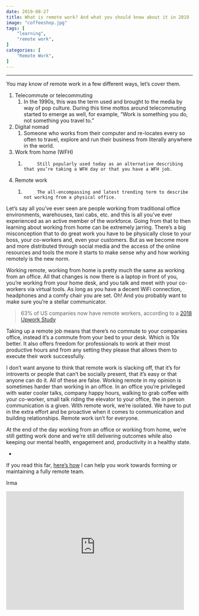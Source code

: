 ```yaml
---
date: 2019-08-27
title: What is remote work? And what you should know about it in 2019
image: "coffeeshop.jpg"
tags: [
    "learning",
    "remote work",
]
categories: [
    "Remote Work",
]
---
```


---

You may know of remote work in a few different ways, let’s cover them.

<!--more-->

1.  Telecommute or telecommuting
    1. In the 1990s, this was the term used and brought to the media by way of pop culture. During this time mottos around telecommuting started to emerge as well, for example, “Work is something you do, not something you travel to.”
2.  Digital nomad
    1. Someone who works from their computer and re-locates every so often to travel, explore and run their business from literally anywhere in the world.
3.  Work from home (WFH)
    1.          Still popularly used today as an alternative describing that you’re taking a WFH day or that you have a WFH job.
4.  Remote work
    1.          The all-encompassing and latest trending term to describe not working from a physical office.

Let’s say all you’ve ever seen are people working from traditional office environments, warehouses, taxi cabs, etc. and this is all you’ve ever experienced as an active member of the workforce. Going from that to then learning about working from home can be extremely jarring. There’s a big misconception that to do great work you have to be physically close to your boss, your co-workers and, even your customers. But as we become more and more distributed through social media and the access of the online resources and tools the more it starts to make sense why and how working remotely is the new norm.

Working remote, working from home is pretty much the same as working from an office. All that changes is now there is a laptop in front of you, you’re working from your home desk, and you talk and meet with your co-workers via virtual tools. As long as you have a decent WiFi connection, headphones and a comfy chair you are set. Oh! And you probably want to make sure you’re a stellar communicator.

> 63% of US companies now have remote workers, according to a [2018 Upwork Study](https://www.slideshare.net/upwork/2018-future-workforce-report-hiring-manager-insights-on-flexible-and-remote-work-trends/1)

Taking up a remote job means that there’s no commute to your companies office, instead it’s a commute from your bed to your desk. Which is 10x better. It also offers freedom for professionals to work at their most productive hours and from any setting they please that allows them to execute their work successfully.

I don’t want anyone to think that remote work is slacking off, that it’s for introverts or people that can’t be socially present, that it’s easy or that anyone can do it. All of these are false. Working remote in my opinion is sometimes harder than working in an office. In an office you’re privileged with water cooler talks, company happy hours, walking to grab coffee with your co-worker, small talk riding the elevator to your office, the in person communication is a given. With remote work, we’re isolated. We have to put in the extra effort and be proactive when it comes to communication and building relationships. Remote work isn’t for everyone.

At the end of the day working from an office or working from home, we’re still getting work done and we’re still delivering outcomes while also keeping our mental health, engagement and, productivity in a healthy state.

-

If you read this far, [here’s how](/workwithme) I can help you work towards forming or maintaining a fully remote team.

Irma

<iframe width="480" height="320" src="https://theweeklyhuman.substack.com/embed" frameborder="0" scrolling="no"></iframe>
